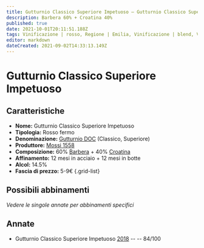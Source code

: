 ```yaml
---
title: Gutturnio Classico Superiore Impetuoso – Gutturnio Classico Superiore DOC – Mossi 1558 – Emilia (IT) – 5-9€ – 2★
description: Barbera 60% + Croatina 40%
published: true
date: 2021-10-01T20:11:51.188Z
tags: Vinificazione | rosso, Regione | Emilia, Vinificazione | blend, Vinificazione | frizzante, Valutazioni | 2 stelle, Vitigni | Barbera, Vitigni | Croatina, Prezzi | 5-9€ 
editor: markdown
dateCreated: 2021-09-02T14:33:13.149Z
---
```


# Gutturnio Classico Superiore Impetuoso 

## Caratteristiche
- **Nome:** Gutturnio Classico Superiore Impetuoso 
- **Tipologia:** Rosso fermo
- **Denominazione:** [Gutturnio DOC](/denominazioni/Italia/Emilia/DOC/Gutturnio) (Classico, Superiore)
- **Produttore:** [Mossi 1558](/produttori/Italia/Emilia/Mossi-1558) 
- **Composizione:** 60% [Barbera](/vitigni/Italia/bacca-nera/barbera) + 40% [Croatina](/vitigni/Italia/bacca-nera/croatina)
- **Affinamento:** 12 mesi in acciaio + 12 mesi in botte
- **Alcol:** 14.5%
- **Fascia di prezzo:** 5-9€
{.grid-list}

## Possibili abbinamenti
*Vedere le singole annate per abbinamenti specifici*

## Annate
- Gutturnio Classico Superiore Impetuoso [2018](/vini/Italia/Emilia/Mossi-1558/Gutturnio-Classico-Superiore-Vidaro/2018) -- <span class="star-2"></span> -- 84/100
